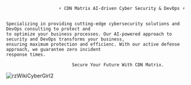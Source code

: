  
                        ⚡ CDN Matrix AI-driven Cyber Security & DevOps ⚡

                   
    Specializing in providing cutting-edge cybersecurity solutions and DevOps consulting to protect and  
    to optimize your business processes. Our AI-powered approach to security and DevOps transforms your business,
    ensuring maximum protection and efficienc. With our active defense approach, we guarantee zero incident 
    response times. 

                             Secure Your Future With CDN Matrix.


  
 ![rzWikiCyberGirl2](https://github.com/AI-6/AI-6/assets/166673573/efaea92b-3f43-4581-ab08-19450ef127cf)




